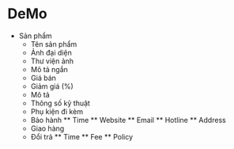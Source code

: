 # DeMo

* Sản phẩm
  * Tên sản phẩm
  * Ảnh đại diện
  * Thư viện ảnh
  * Mô tả ngắn
  * Giá bán
  * Giảm giá (%)
  * Mô tả
  * Thông số kỹ thuật
  * Phụ kiện đi kèm
  * Bảo hành
   ** Time
   ** Website
   ** Email
   ** Hotline
   ** Address
  * Giao hàng
  * Đổi trả
   ** Time
   ** Fee
   ** Policy

